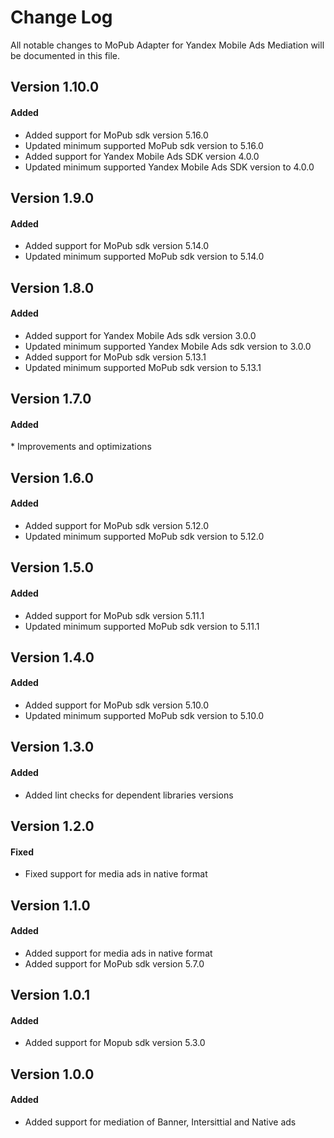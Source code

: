 # Change Log
All notable changes to MoPub Adapter for Yandex Mobile Ads Mediation will be documented in this file.

## Version 1.10.0

#### Added
* Added support for MoPub sdk version 5.16.0
* Updated minimum supported MoPub sdk version to 5.16.0
* Added support for Yandex Mobile Ads SDK version 4.0.0
* Updated minimum supported Yandex Mobile Ads SDK version to 4.0.0

## Version 1.9.0

#### Added
* Added support for MoPub sdk version 5.14.0
* Updated minimum supported MoPub sdk version to 5.14.0

## Version 1.8.0

#### Added
* Added support for Yandex Mobile Ads sdk version 3.0.0
* Updated minimum supported Yandex Mobile Ads sdk version to 3.0.0
* Added support for MoPub sdk version 5.13.1
* Updated minimum supported MoPub sdk version to 5.13.1

## Version 1.7.0

#### Added
* Improvements and optimizations

## Version 1.6.0

#### Added
* Added support for MoPub sdk version 5.12.0
* Updated minimum supported MoPub sdk version to 5.12.0

## Version 1.5.0

#### Added
* Added support for MoPub sdk version 5.11.1
* Updated minimum supported MoPub sdk version to 5.11.1

## Version 1.4.0

#### Added
* Added support for MoPub sdk version 5.10.0
* Updated minimum supported MoPub sdk version to 5.10.0

## Version 1.3.0

#### Added
* Added lint checks for dependent libraries versions

## Version 1.2.0

#### Fixed
* Fixed support for media ads in native format

## Version 1.1.0

#### Added
* Added support for media ads in native format
* Added support for MoPub sdk version 5.7.0

## Version 1.0.1

#### Added
* Added support for Mopub sdk version 5.3.0

## Version 1.0.0

#### Added
* Added support for mediation of Banner, Intersittial and Native ads 
